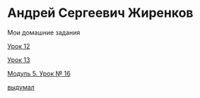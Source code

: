 # Андрей Сергеевич  Жиренков
Мои домашние задания


[Урок 12](https://zhirenkov.github.io/lesson_12/ "Моя готовая домашка")

[Урок 13](https://zhirenkov.github.io/Lesson_13// "Моя готовая домашка")


[Модуль 5. Урок № 16](https://zhirenkov.github.io/Slider-elbrus/ "Моя готовая домашка")

[выдумал](https://zhirenkov.github.io/29012020testgagr/")

